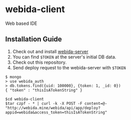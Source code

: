 # webida-client

Web based IDE

## Installation Guide

1. Check out and install [webida-server](https://github.com/webida/webida-server)
2. You can find `$TOKEN` at the server's initial DB data.
3. Check out this repository.
4. Send deploy request to the webida-server with `$TOKEN`

```
$ mongo
> use webida_auth
> db.tokens.find({uid: 100000}, {token: 1, _id: 0})
{ "token" : "thisIsATokenString" }
```

```
$cd webida-client
$tar czpf - * | curl -k -X POST -F content=@- "http://webida.mine/webida/api/app/deploy?appid=webida&access_token=thisIsATokenString"
```